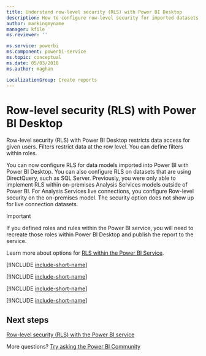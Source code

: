 ```yaml
---
title: Understand row-level security (RLS) with Power BI Desktop
description: How to configure row-level security for imported datasets, and DirectQuery, within Power BI Desktop.
author: markingmyname
manager: kfile
ms.reviewer: ''

ms.service: powerbi
ms.component: powerbi-service
ms.topic: conceptual
ms.date: 05/03/2018
ms.author: maghan

LocalizationGroup: Create reports
---
```

# Row-level security (RLS) with Power BI Desktop
Row-level security (RLS) with Power BI Desktop restricts data access for given users. Filters restrict data at the row level. You can define filters within roles.

You can now configure RLS for data models imported into Power BI with Power BI Desktop. You can also configure RLS on datasets that are using DirectQuery, such as SQL Server. Previously, you were only able to implement RLS within on-premises Analysis Services models outside of Power BI. For Analysis Services live connections, you configure Row-level security on the on-premises model. The security option does not show up for live connection datasets.

> [!IMPORTANT]
> If you defined roles and rules within the Power BI service, you will need to recreate those roles within Power BI Desktop and publish the report to the service.
> 
> 

Learn more about options for [RLS within the Power BI Service](service-admin-rls.md).

[!INCLUDE [include-short-name](./includes/rls-desktop-define-roles.md)]

[!INCLUDE [include-short-name](./includes/rls-desktop-view-as-roles.md)]

[!INCLUDE [include-short-name](./includes/rls-limitations.md)]

[!INCLUDE [include-short-name](./includes/rls-faq.md)]

## Next steps
[Row-level security (RLS) with the Power BI service](service-admin-rls.md)  

More questions? [Try asking the Power BI Community](http://community.powerbi.com/)

